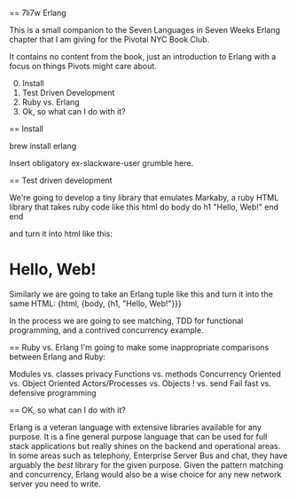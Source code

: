 == 7li7w Erlang

This is a small companion to the Seven Languages in Seven Weeks Erlang chapter that I am giving for the Pivotal NYC Book Club.

It contains no content from the book, just an introduction to Erlang with a focus on things Pivots might care about.

0. Install
1. Test Driven Development
2. Ruby vs. Erlang
3. Ok, so what can I do with it?

== Install

brew install erlang

Insert obligatory ex-slackware-user grumble here.

== Test driven development

We're going to develop a tiny library that emulates Markaby, a ruby HTML library that takes ruby code like this
html do
  body do
    h1 "Hello, Web!"
  end
end

and turn it into html like this:
<html><body><h1>Hello, Web!</h1></body></html>

Similarly we are going to take an Erlang tuple like this and turn it into the same HTML:
{html, {body, {h1, "Hello, Web!"}}}

In the process we are going to see matching, TDD for functional programming, and a contrived concurrency example.

== Ruby vs. Erlang
I'm going to make some inappropriate comparisons between Erlang and Ruby:

Modules vs. classes
  privacy
Functions vs. methods
Concurrency Oriented vs. Object Oriented
  Actors/Processes vs. Objects
  ! vs. send
Fail fast vs. defensive programming

== OK, so what can I do with it?

Erlang is a veteran language with extensive libraries available for any purpose. It is a fine general purpose language that can be used for full stack applications but really shines on the backend and operational areas. In some areas such as telephony, Enterprise Server Bus and chat, they have arguably the *best* library for the given purpose. Given the pattern matching and concurrency, Erlang would also be a wise choice for any new network server you need to write.